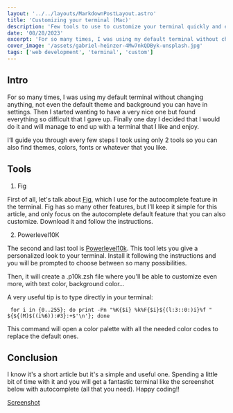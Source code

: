 ```yaml
---
layout: '../../layouts/MarkdownPostLayout.astro'
title: 'Customizing your terminal (Mac)'
description: 'Few tools to use to customize your terminal quickly and easely'
date: '08/28/2023'
excerpt: 'For so many times, I was using my default terminal without changing anything, not even the default theme and background...'
cover_image: '/assets/gabriel-heinzer-4Mw7nkQDByk-unsplash.jpg'
tags: ['web development', 'terminal', 'custom']
---
```


## Intro

For so many times, I was using my default terminal without changing anything, not even the default theme and background you can have in settings. Then I started wanting to have a very nice one but found everything so difficult that I gave up. Finally one day I decided that I would do it and will manage to end up with a terminal that I like and enjoy.

I‘ll guide you through every few steps I took using only 2 tools so you can also find themes, colors, fonts or whatever that you like.

## Tools

1. Fig

First of all, let's talk about [Fig](https://fig.io/), which I use for the autocomplete feature in the terminal. Fig has so many other features, but I'll keep it simple for this article, and only focus on the autocomplete default feature that you can also customize. Download it and follow the instructions.

2. Powerlevel10K

The second and last tool is [Powerlevel10k](https://github.com/romkatv/powerlevel10k). This tool lets you give a personalized look to your terminal. Install it following the instructions and you will be prompted to choose between so many possibilities.

Then, it will create a .p10k.zsh file where you'll be able to customize even more, with text color, background color...

A very useful tip is to type directly in your terminal:

```
 for i in {0..255}; do print -Pn "%K{$i} %k%F{$i}${(l:3::0:)i}%f " ${${(M)$((i%6)):#3}:+$'\n'}; done
```

This command will open a color palette with all the needed color codes to replace the default ones.

## Conclusion

I know it's a short article but it's a simple and useful one. Spending a little bit of time with it and you will get a fantastic terminal like the screenshot below with autocomplete (all that you need). Happy coding!!

[Screenshot](../../../assets/terminal.png)
